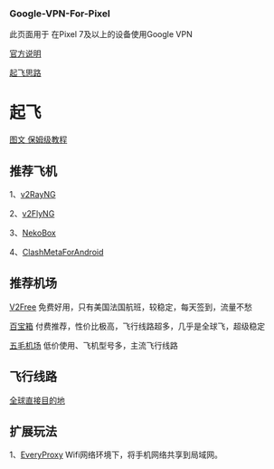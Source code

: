 ### Google-VPN-For-Pixel
此页面用于 在Pixel 7及以上的设备使用Google VPN



[官方说明](https://support.google.com/pixelphone/answer/2819573)

[起飞思路](https://bbs.yummy.best/t/topic/221/5)

# 起飞

[图文 保姆级教程](https://github.com/E-one-LLC/Google-VPN-For-Pixel/blob/main/APN%E4%BB%A3%E7%90%86%E5%90%AF%E5%8A%A8.md)

## 推荐飞机
1、[v2RayNG](https://github.com/2dust/v2rayNG)

2、[v2FlyNG](https://github.com/2dust/v2flyNG)

3、[NekoBox](https://github.com/MatsuriDayo/NekoBoxForAndroid)

4、[ClashMetaForAndroid](https://github.com/MetaCubeX/ClashMetaForAndroid)

## 推荐机场

[V2Free](https://w1.v2free.cc/auth/register?code=PGX7) 免费好用，只有美国法国航班，较稳定，每天签到，流量不愁

[百宝箱](https://dd1.553252.xyz/#/register?code=PABt8A4t)  付费推荐，性价比极高，飞行线路超多，几乎是全球飞，超级稳定

[五毛机场](https://dd1.553252.xyz/#/register?code=PABt8A4t) 低价使用、飞机型号多，主流飞行线路

## 飞行线路

[全球直接目的地](https://support.google.com/pixelphone/answer/2819573?sjid=140733030294803112-NC#zippy=%2C%E5%8F%AF%E4%BD%BF%E7%94%A8-vpn-%E7%9A%84%E5%9B%BD%E5%AE%B6%E5%9C%B0%E5%8C%BA)

## 扩展玩法
1、[EveryProxy](https://www.everyproxy.co.uk/)  Wifi网络环境下，将手机网络共享到局域网。
